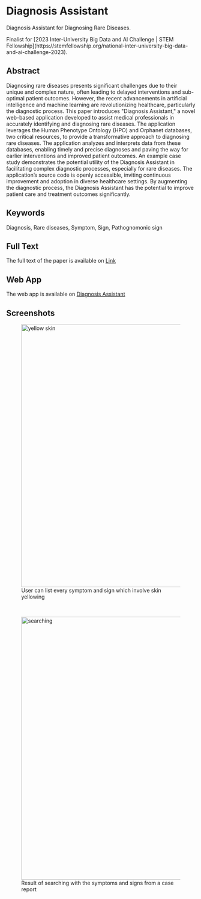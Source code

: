 # Diagnosis Assistant
<p>
Diagnosis Assistant for Diagnosing Rare Diseases.
</p>
<p>
Finalist for [2023 Inter-University Big Data and AI Challenge | STEM Fellowship](https://stemfellowship.org/national-inter-university-big-data-and-ai-challenge-2023).
</p>

## Abstract
Diagnosing rare diseases presents significant challenges due to their unique and complex nature, often leading to delayed interventions and sub-optimal patient outcomes. However, the recent advancements in artificial intelligence and machine learning are revolutionizing healthcare, particularly the diagnostic process. This paper introduces "Diagnosis Assistant," a novel web-based application developed to assist medical professionals in accurately identifying and diagnosing rare diseases. The application leverages the Human Phenotype Ontology (HPO) and Orphanet databases, two critical resources, to provide a transformative approach to diagnosing rare diseases. The application analyzes and interprets data from these databases, enabling timely and precise diagnoses and paving the way for earlier interventions and improved patient outcomes. An example case study demonstrates the potential utility of the Diagnosis Assistant in facilitating complex diagnostic processes, especially for rare diseases. The application’s source code is openly accessible, inviting continuous improvement and adoption in diverse healthcare settings. By augmenting the diagnostic process, the Diagnosis Assistant has the potential to improve patient care and treatment outcomes significantly.

## Keywords
Diagnosis, Rare diseases, Symptom, Sign, Pathognomonic sign

## Full Text
The full text of the paper is available on [Link](https://drive.google.com/file/d/1mxXw-jE_B7uwObzsk1c88Obkwvcxxts0/view?usp=drive_link)

## Web App
The web app is available on [Diagnosis Assistant](https://diagnosis-assistant-app.uw.r.appspot.com/)

## Screenshots
<figure class="image">
  <img width="700" alt="yellow skin" src="https://github.com/demoronator/Diagnosis-Assistant/assets/6217816/548c9fbc-faa5-4fc9-a909-284ce48bc47f">
  <br>
  <figcaption>User can list every symptom and sign which involve skin yellowing</figcaption>
</figure>
<br>

<figure class="image">
  <img width="700" alt="searching" src="https://github.com/demoronator/Diagnosis-Assistant/assets/6217816/f6fc4f2f-820c-4c50-9ade-f2101e5bba61">
  <br>
  <figcaption>Result of searching with the symptoms and signs from a case report</figcaption>
</figure>
